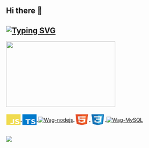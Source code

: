 ## Hi there 👋

## [![Typing SVG](https://readme-typing-svg.herokuapp.com/?color=83cd29&size=35&center=true&vCenter=true&width=1000&lines=Hi,+I'm+Heggon+👋)](https://git.io/typing-svg)

<!--
**Heggon/Heggon** is a ✨ _special_ ✨ repository because its `README.md` (this file) appears on your GitHub profile.

Here are some ideas to get you started:

- 🔭 I’m currently working on ...
- 🌱 I’m currently learning ...
- 👯 I’m looking to collaborate on ...
- 🤔 I’m looking for help with ...
- 💬 Ask me about ...
- 📫 How to reach me: ...
- 😄 Pronouns: ...
- ⚡ Fun fact: ...
-->

<div>
  <a href="https://github.com/heggon"/>
  <!-- <img height="180em" src="https://github-readme-stats.vercel.app/api?username=heggon&theme=dark&show_icons=true"/> -->
  <img height="180em" width="300" src="https://github-readme-stats.vercel.app/api/top-langs/?username=heggon&layout=compact&theme=dark"/>
</div>

<div style="display: inline_block"><br>
  <img align="center" alt="Wag-Js" height="30" width="40" src="https://raw.githubusercontent.com/devicons/devicon/master/icons/javascript/javascript-plain.svg">
  <img align="center" alt="Wag-Ts" height="30" width="40" src="https://raw.githubusercontent.com/devicons/devicon/master/icons/typescript/typescript-plain.svg">
  <img align="center" alt="Wag-nodejs" height="30" width="40" src="https://cdn.jsdelivr.net/gh/devicons/devicon/icons/nodejs/nodejs-plain.svg">
  <img align="center" alt="Wag-HTML" height="30" width="40" src="https://raw.githubusercontent.com/devicons/devicon/master/icons/html5/html5-original.svg">
  <img align="center" alt="Wag-CSS" height="30" width="40" src="https://raw.githubusercontent.com/devicons/devicon/master/icons/css3/css3-original.svg">
  <img align="center" alt="Wag-MySQL" height="50" width="60" src="https://cdn.jsdelivr.net/gh/devicons/devicon/icons/mysql/mysql-original-wordmark.svg">
</div>

##
<div>
  <a href="https://www.linkedin.com/in/heggon-ribeiro-3b1a93142/" target="_blank"><img src="https://img.shields.io/badge/-LinkedIn-%230077B5?style=for-the-badge&logo=linkedin&logoColor=white" target="_blank"></a> 
</div>
 
